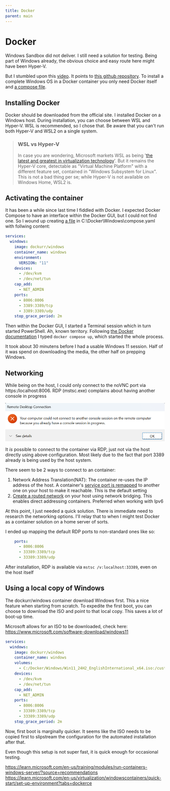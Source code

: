 ```yaml
---
title: Docker
parent: main
---
```


# Docker

Windows Sandbox did not deliver. I still need a solution for testing. Being part of Windows already, the obvious choice and easy route here might have been Hyper-V.

But I stumbled upon this [video](https://www.youtube.com/watch?v=xhGYobuG508). It points to [this github repository](https://github.com/dockur/windows). To install a complete Windows OS in a Docker container you only need Docker itself and [a compose file](https://docs.docker.com/compose/intro/compose-application-model/#the-compose-file).

## Installing Docker

Docker should be downloaded from the official site. I installed Docker on a Windows host. During installation, you can choose between WSL and Hyper-V. WSL is recommended, so I chose that. Be aware that you can't run both Hyper-V and WSL2 on a single system. 

> ### WSL vs Hyper-V
> In case you are wondering, Microsoft markets WSL as being '[the latest and greatest in virtualization technology](https://learn.microsoft.com/en-us/windows/wsl/compare-versions#comparing-wsl-1-and-wsl-2)'. But it remains the Hyper-V core, detectable as "Virtual Machine Platform" with a different feature set, contained in "Windows Subsystem for Linux". This is not a bad thing per se; while Hyper-V is not available on Windows Home, WSL2 is.

## Activating the container

It has been a while since last time I fiddled with Docker. I expected Docker Compose to have an interface within the Docker GUI, but I could not find one. So I wound up creating [a file](https://docs.docker.com/compose/intro/compose-application-model/#the-compose-file) in C:\Docker\Windows\compose.yaml with follwing content:

```YAML
services:
  windows:
    image: dockurr/windows
    container_name: windows
    environment:
      VERSION: "11"
    devices:
      - /dev/kvm
      - /dev/net/tun
    cap_add:
      - NET_ADMIN
    ports:
      - 8006:8006
      - 3389:3389/tcp
      - 3389:3389/udp
    stop_grace_period: 2m
``` 

Then within the Docker GUI, I started a Terminal session which in turn started PowerShell. Ah, known territory. Following [the Docker documentation](https://docs.docker.com/compose/intro/compose-application-model/#the-compose-file) I typed `docker compose up`, which started the whole process.

It took about 30 minutens before I had a usable Windows 11 session. Half of it was spend on downloading the media, the other half on prepping Windows. 

## Networking

While being on the host, I could only connect to the noVNC port via https:/localhost:8006. RDP (mstsc.exe) complains about having another console in progress

![mstsc.exe error](./img/rdp-error-host.png)

It *is* possible to connect to the container via RDP, just not via the host directly using above configuration. Most likely due to the fact that port 3389 already is being used by the host system. 

There seem to be 2 ways to connect to an container:

1. Network Address Translation(NAT): The container re-uses the IP address of the host. A container's [service port is remapped](https://docs.docker.com/engine/network/packet-filtering-firewalls/#port-publishing-and-mapping) to another one on your host to make it reachable. This is the default setting
2. [Create a routed network](https://docs.docker.com/engine/network/packet-filtering-firewalls/#direct-routing) on your host using network bridging. This enables direct addressing containers. Preferred when working with Ipv6

At this point, I just needed a quick solution. There is immediate need to research the networking options. I'll relay that to when I might test Docker as a container solution on a home server of sorts.

I ended up mapping the default RDP ports to non-standard ones like so:

```YAML
    ports:
      - 8006:8006
      - 33389:3389/tcp
      - 33389:3389/udp
``` 

After installation, RDP is available via `mstsc /v:localhost:33389`, even on the host itself


## Using a local copy of Windows

The dockurr/windows container download Windows first. This a nice feature when starting from scratch. To expedite the first boot, you can choose to download the ISO and point to that local copy. This saves a lot of boot-up time.

Microsoft allows for an ISO to be downloaded, check here: https://www.microsoft.com/software-download/windows11


```YAML
services:
  windows:
    image: dockurr/windows
    container_name: windows
    volumes:
      - C:/Docker/Windows/Win11_24H2_EnglishInternational_x64.iso:/custom.iso
    devices:
      - /dev/kvm
      - /dev/net/tun
    cap_add:
      - NET_ADMIN
    ports:
      - 8006:8006
      - 33389:3389/tcp
      - 33389:3389/udp
    stop_grace_period: 2m
```

Now, first boot is marginally quicker. It seems like the ISO needs to be copied first to slipstream the configuration for the automated installation after that.

Even though this setup is not super fast, it is quick enough for occasional testing. 

https://learn.microsoft.com/en-us/training/modules/run-containers-windows-server/?source=recommendations
https://learn.microsoft.com/en-us/virtualization/windowscontainers/quick-start/set-up-environment?tabs=dockerce


